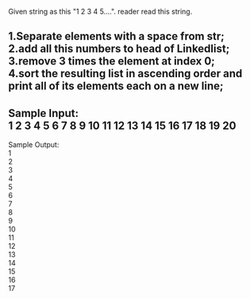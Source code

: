 Given string as this "1 2 3 4 5....". reader read this string.

 1.Separate elements with a space from str;</br>
 2.add all this numbers to head of Linkedlist;</br>
 3.remove 3 times the element at index 0;</br>
 4.sort the resulting list in ascending order and print all of its elements each on a new line;</br>
 ----------------------------------------------------------------------------------------------

Sample Input:</br>
1 2 3 4 5 6 7 8 9 10 11 12 13 14 15 16 17 18 19 20
--------------------------------------------------

Sample Output:</br>
1</br>
2</br>
3</br>
4</br>
5</br>
6</br>
7</br>
8</br>
9</br>
10</br>
11</br>
12</br>
13</br>
14</br>
15</br>
16</br>
17</br>